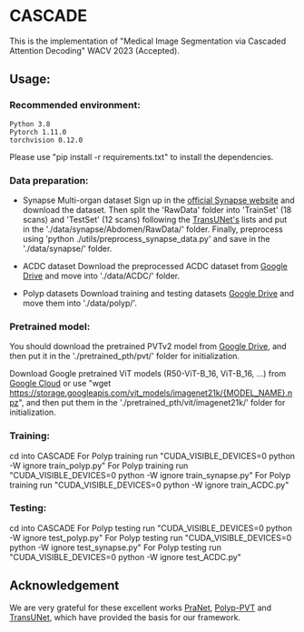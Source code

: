 # CASCADE

This is the implementation of "Medical Image Segmentation via Cascaded Attention Decoding" WACV 2023 (Accepted). 


## Usage:
### Recommended environment:
```
Python 3.8
Pytorch 1.11.0
torchvision 0.12.0
```
Please use "pip install -r requirements.txt" to install the dependencies.

### Data preparation:
- Synapse Multi-organ dataset
Sign up in the [official Synapse website](https://www.synapse.org/#!Synapse:syn3193805/wiki/89480) and download the dataset. Then split the 'RawData' folder into 'TrainSet' (18 scans) and 'TestSet' (12 scans) following the [TransUNet's](https://github.com/Beckschen/TransUNet/blob/main/datasets/README.md) lists and put in the './data/synapse/Abdomen/RawData/' folder. Finally, preprocess using 'python ./utils/preprocess_synapse_data.py' and save in the './data/synapse/' folder. 

- ACDC dataset
Download the preprocessed ACDC dataset from [Google Drive](https://drive.google.com/file/d/13qYHNIWTIBzwyFgScORL2RFd002vrPF2/view) and move into './data/ACDC/' folder.

- Polyp datasets
Download training and testing datasets [Google Drive](https://drive.google.com/file/d/1pFxb9NbM8mj_rlSawTlcXG1OdVGAbRQC/view?usp=sharing) and move them into './data/polyp/'.


### Pretrained model:
You should download the pretrained PVTv2 model from [Google Drive](https://drive.google.com/drive/folders/1Eu8v9vMRvt-dyCH0XSV2i77lAd62nPXV?usp=sharing), and then put it in the './pretrained_pth/pvt/' folder for initialization. 

Download Google pretrained ViT models (R50-ViT-B_16, ViT-B_16, ...) from [Google Cloud](https://console.cloud.google.com/storage/browser/vit_models/imagenet21k) or use "wget https://storage.googleapis.com/vit_models/imagenet21k/{MODEL_NAME}.npz", and then put them in the './pretrained_pth/vit/imagenet21k/' folder for initialization. 

### Training:
cd into CASCADE 
For Polyp training run "CUDA_VISIBLE_DEVICES=0 python -W ignore train_polyp.py" 
For Polyp training run "CUDA_VISIBLE_DEVICES=0 python -W ignore train_synapse.py"
For Polyp training run "CUDA_VISIBLE_DEVICES=0 python -W ignore train_ACDC.py"

### Testing:
cd into CASCADE 
For Polyp testing run "CUDA_VISIBLE_DEVICES=0 python -W ignore test_polyp.py" 
For Polyp testing run "CUDA_VISIBLE_DEVICES=0 python -W ignore test_synapse.py"
For Polyp testing run "CUDA_VISIBLE_DEVICES=0 python -W ignore test_ACDC.py"

## Acknowledgement
We are very grateful for these excellent works [PraNet](https://github.com/DengPingFan/PraNet), [Polyp-PVT](https://github.com/DengPingFan/Polyp-PVT) and [TransUNet](https://github.com/Beckschen/TransUNet), which have provided the basis for our framework.

